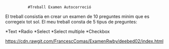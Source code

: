               #Treball Examen Autocorreció

El treball consistia en crear un examen de 10 preguntes minim que es corregeix tot sol. El meu treball consta de 5 tipus de preguntes:

*Text
*Radio
*Select
*Select multiple
*Checkbox

https://cdn.rawgit.com/FrancescComas/ExamenRwby/deebed02/index.html
